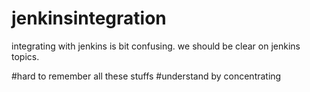 # jenkinsintegration
integrating with jenkins is bit confusing. we should be clear on jenkins topics.

#hard to remember all these stuffs
#understand by concentrating
